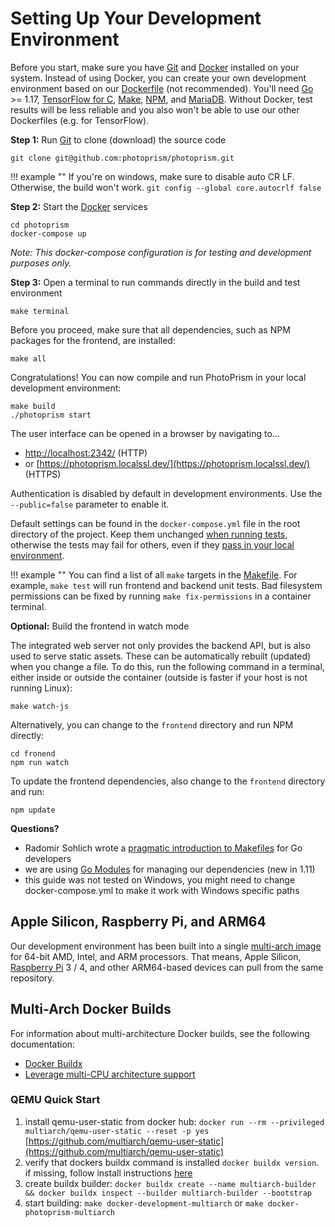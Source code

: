 # Setting Up Your Development Environment

Before you start, make sure you have [Git](https://git-scm.com/downloads) and [Docker](https://store.docker.com/search?q=docker&type=edition&offering=community) installed on your system.
Instead of using Docker, you can create your own development environment based on our
[Dockerfile](https://github.com/photoprism/photoprism/blob/develop/docker/develop/Dockerfile) (not recommended).
You'll need [Go](https://golang.org/dl/) >= 1.17, [TensorFlow for C](https://www.tensorflow.org/install/lang_c), 
[Make](http://www.gnu.org/software/make//make.html), [NPM](https://nodejs.org/en/download/), and [MariaDB](https://mariadb.com/).
Without Docker, test results will be less reliable and you also won't be able to use our other Dockerfiles (e.g. for TensorFlow).

**Step 1:** Run [Git](https://git-scm.com/downloads) to clone (download) the source code

```
git clone git@github.com:photoprism/photoprism.git
```

!!! example ""
    If you're on windows, make sure to disable auto CR LF. Otherwise, the build won't work.
    `git config --global core.autocrlf false`
    

**Step 2:** Start the [Docker](https://www.docker.com/) services

```
cd photoprism
docker-compose up
```

*Note: This docker-compose configuration is for testing and development purposes only.*

**Step 3:** Open a terminal to run commands directly in the build and test environment

```
make terminal
```

Before you proceed, make sure that all dependencies, such as NPM packages for the frontend, are installed:

```
make all
```

Congratulations! You can now compile and run PhotoPrism in your local development environment:

```
make build
./photoprism start
```

The user interface can be opened in a browser by navigating to... 

- [http://localhost:2342/](http://localhost:2342/) (HTTP)
- or [https://photoprism.localssl.dev/](https://photoprism.localssl.dev/) (HTTPS)
 
Authentication is disabled by default in development environments. Use the `--public=false` parameter to enable it.

Default settings can be found in the `docker-compose.yml` file in the root directory of the project. Keep them unchanged
[when running tests](tests.md), otherwise the tests may fail for others, even if they [pass in your local environment](code-quality.md#code-that-cannot-be-tested-is-flawed).

!!! example ""
    You can find a list of all `make` targets in the [Makefile](https://github.com/photoprism/photoprism/blob/develop/Makefile).
    For example, `make test` will run frontend and backend unit tests. Bad filesystem permissions can be fixed by
    running `make fix-permissions` in a container terminal.

**Optional:** Build the frontend in watch mode

The integrated web server not only provides the backend API, but is also used to serve static assets. These can be
automatically rebuilt (updated) when you change a file. To do this, run the following command in a terminal, either
inside or outside the container (outside is faster if your host is not running Linux):

```
make watch-js
```

Alternatively, you can change to the `frontend` directory and run NPM directly:

```
cd fronend
npm run watch
```

To update the frontend dependencies, also change to the `frontend` directory and run:

```
npm update
```

**Questions?**

* Radomir Sohlich wrote a [pragmatic introduction to Makefiles](https://sohlich.github.io/post/go_makefile/) for Go developers
* we are using [Go Modules](https://github.com/golang/go/wiki/Modules) for managing our dependencies (new in 1.11)
* this guide was not tested on Windows, you might need to change docker-compose.yml to make it work with Windows specific paths

## Apple Silicon, Raspberry Pi, and ARM64 ##

Our development environment has been built into a single [multi-arch image](https://hub.docker.com/r/photoprism/development)
for 64-bit AMD, Intel, and ARM processors. That means, Apple Silicon, [Raspberry Pi](../getting-started/raspberry-pi.md)
3 / 4, and other ARM64-based devices can pull from the same repository.

## Multi-Arch Docker Builds ##

For information about multi-architecture Docker builds, see the following documentation:

- [Docker Buildx](https://docs.docker.com/buildx/working-with-buildx/)
- [Leverage multi-CPU architecture support](https://docs.docker.com/desktop/multi-arch/)

### QEMU Quick Start ###

1. install qemu-user-static from docker hub: `docker run --rm --privileged multiarch/qemu-user-static --reset -p yes` [https://github.com/multiarch/qemu-user-static](https://github.com/multiarch/qemu-user-static)
2. verify that dockers buildx command is installed `docker buildx version`. if missing, follow install instructions [here](https://github.com/docker/buildx)
3. create buildx builder: `docker buildx create --name multiarch-builder && docker buildx inspect --builder multiarch-builder --bootstrap`
4. start building: `make docker-development-multiarch` or `make docker-photoprism-multiarch`

<!--
### Alternate Development Environments ###

The following are setup instructions for development and testing and should be avoided unless Docker is either
not supported or not allowed in your environment:

* [Fedora 32](setup-fedora.md)
-->